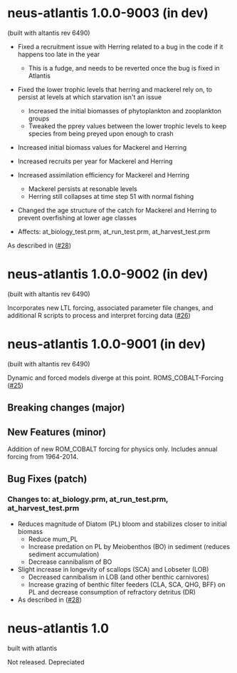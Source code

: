 

# neus-atlantis 1.0.0-9003 (in dev) 
(built with altantis rev 6490)

* Fixed a recruitment issue with Herring related to a bug in the code if it happens too late in the year

    + This is a fudge, and needs to be reverted once the bug is fixed in Atlantis
    
* Fixed the lower trophic levels that herring and mackerel rely on, to persist at levels at which starvation isn't an issue

    + Increased the initial biomasses of phytoplankton and zooplankton groups
    + Tweaked the pprey values between the lower trophic levels to keep species from being preyed upon enough to crash
    
* Increased initial biomass values for Mackerel and Herring
* Increased recruits per year for Mackerel and Herring
* Increased assimilation efficiency for Mackerel and Herring

    + Mackerel persists at resonable levels
    + Herring still collapses at time step 51 with normal fishing
    
* Changed the age structure of the catch for Mackerel and Herring to prevent overfishing at lower age classes
* Affects: at_biology_test.prm, at_run_test.prm, at_harvest_test.prm
 
As described in ([#28](https://github.com/NOAA-EDAB/neus-atlantis/pull/28))

# neus-atlantis 1.0.0-9002 (in dev) 
(built with altantis rev 6490)

Incorporates new LTL forcing, associated parameter file changes, and additional R scripts to process and interpret forcing data ([#26](https://github.com/NOAA-EDAB/neus-atlantis/pull/26))


# neus-atlantis 1.0.0-9001 (in dev)
(built with altantis rev 6490)

Dynamic and forced models diverge at this point. ROMS_COBALT-Forcing ([#25](https://github.com/NOAA-EDAB/neus-atlantis/pull/25))

## Breaking changes (major)




## New Features (minor)

Addition of new ROM_COBALT forcing for physics only. Includes annual forcing from 1964-2014.

## Bug Fixes (patch)

### Changes to: at_biology.prm, at_run_test.prm, at_harvest_test.prm 
* Reduces magnitude of Diatom (PL) bloom and stabilizes closer to initial biomass
    + Reduce mum_PL
    + Increase predation on PL by Meiobenthos (BO) in sediment (reduces sediment accumulation)
    + Decrease cannibalism of BO
* Slight increase in longevity of scallops (SCA) and Lobseter (LOB)
    + Decreased cannibalism in LOB (and other benthic carnivores)
    + Increase grazing of benthic filter feeders (CLA, SCA, QHG, BFF) on PL and decrease consumption of refractory detritus (DR)
* As described in ([#28](https://github.com/NOAA-EDAB/neus-atlantis/pull/28))

# neus-atlantis 1.0
built with atlantis 

Not released. Depreciated
